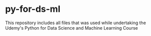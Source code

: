 # py-for-ds-ml
This repository includes all files that was used while undertaking the Udemy's Python for Data Science and Machine Learning Course
